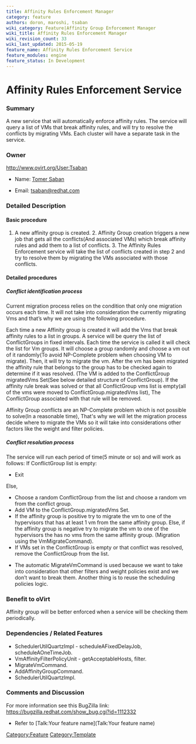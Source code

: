 ```yaml
---
title: Affinity Rules Enforcement Manager
category: feature
authors: doron, maroshi, tsaban
wiki_category: Feature|Affinity Group Enforcement Manager
wiki_title: Affinity Rules Enforcement Manager
wiki_revision_count: 33
wiki_last_updated: 2015-05-19
feature_name: Affinity Rules Enforcement Service
feature_modules: engine
feature_status: In Development
---
```


# Affinity Rules Enforcement Service

### Summary

A new service that will automatically enforce affinity rules. The service will query a list of VMs that break affinity rules, and will try to resolve the conflicts by migrating VMs. Each cluster will have a separate task in the service.

### Owner

<http://www.ovirt.org/User:Tsaban>

*   Name: [ Tomer Saban](User:Tsaban)

<!-- -->

*   Email: <tsaban@redhat.com>

### Detailed Description

#### Basic procedure

1. A new affinity group is created. 2. Affinity Group creation triggers a new job that gets all the conflicts(And associated VMs) which break affinity rules and add them to a list of conflicts. 3. The Affinity Rules Enforcement service will take the list of conflicts created in step 2 and try to resolve them by migrating the VMs associated with those conflicts.

#### Detailed procedures

##### Conflict identification process

Current migration process relies on the condition that only one migration occurs each time. It will not take into consideration the currently migrating Vms and that’s why we are using the following procedure.

Each time a new Affinity group is created it will add the Vms that break affinity rules to a list in groups. A service will be query the list of ConflictGroups in fixed intervals. Each time the service is called it will check the list for Vm groups. It will choose a group randomly and choose a vm out of it randomly(To avoid NP-Complete problem when choosing VM to migrate). Then, it will try to migrate the vm. After the vm has been migrated the affinity rule that belongs to the group has to be checked again to determine if it was resolved. (The VM is added to the ConflictGroup migratedVms Set(See below detailed structure of ConflictGroup). If the affinity rule break was solved or that all ConflictGroup vms list is empty(all of the vms were moved to ConflictGroup.migratedVms list), The ConflictGroup associated with that rule will be removed.

Affinity Group conflicts are an NP-Complete problem which is not possible to solve(In a reasonable time), That's why we will let the migration process decide where to migrate the VMs so it will take into considerations other factors like the weight and filter policies.

##### Conflict resolution process

The service will run each period of time(5 minute or so) and will work as follows: If ConflictGroup list is empty:

*   Exit

Else,

*   Choose a random ConflictGroup from the list and choose a random vm from the conflict group.
*   Add VM to the ConflictGroup.migratedVms Set.
*   If the affinity group is positive try to migrate the vm to one of the hypervisors that has at least 1 vm from the same affinity group. Else, if the affinity group is negative try to migrate the vm to one of the hypervisors the has no vms from the same affinity group. (Migration using the VmMigrateCommand).
*   If VMs set in the ConflictGroup is empty or that conflict was resolved, remove the ConflictGroup from the list.

<!-- -->

*   The automatic MigrateVmCommand is used because we want to take into consideration that other filters and weight policies exist and we don’t want to break them. Another thing is to reuse the scheduling policies logic.

### Benefit to oVirt

Affinity group will be better enforced when a service will be checking them periodically.

### Dependencies / Related Features

*   SchedulerUtilQuartzImpl - scheduleAFixedDelayJob, scheduleAOneTimeJob.
*   VmAffinityFilterPolicyUnit - getAcceptableHosts, filter.
*   MigrateVmCommand.
*   AddAffinityGroupCommand.
*   SchedulerUtilQuartzImpl.

### Comments and Discussion

For more information see this BugZilla link: <https://bugzilla.redhat.com/show_bug.cgi?id=1112332>

*   Refer to [Talk:Your feature name](Talk:Your feature name)

<Category:Feature> <Category:Template>
